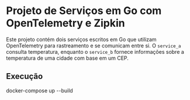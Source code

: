 
# Projeto de Serviços em Go com OpenTelemetry e Zipkin

Este projeto contém dois serviços escritos em Go que utilizam OpenTelemetry para rastreamento e se comunicam entre si. O `service_a` consulta temperatura, enquanto o `service_b` fornece informações sobre a temperatura de uma cidade com base em um CEP.

## Execução
docker-compose up --build
